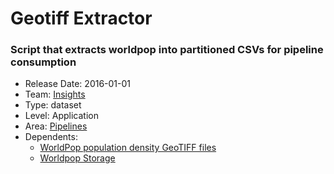 # Geotiff Extractor
### Script that extracts worldpop into partitioned CSVs for pipeline consumption
* Release Date: 2016-01-01
* Team: [Insights](../teams/insights.md)
* Type: dataset
* Level: Application
* Area: [Pipelines](../areas/pipelines.png)
* Dependents:
  * [WorldPop population density GeoTIFF files](worldpop.md)
  * [Worldpop Storage](worldpop-storage.md)
